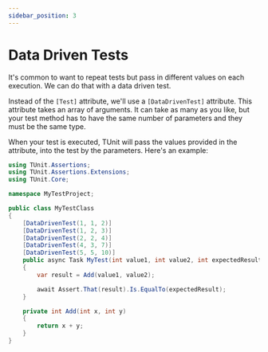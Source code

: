 ```yaml
---
sidebar_position: 3
---
```


# Data Driven Tests

It's common to want to repeat tests but pass in different values on each execution.
We can do that with a data driven test.

Instead of the `[Test]` attribute, we'll use a `[DataDrivenTest]` attribute.
This attribute takes an array of arguments. It can take as many as you like, but your test method has to have the same number of parameters and they must be the same type.

When your test is executed, TUnit will pass the values provided in the attribute, into the test by the parameters.
Here's an example:

```csharp
using TUnit.Assertions;
using TUnit.Assertions.Extensions;
using TUnit.Core;

namespace MyTestProject;

public class MyTestClass
{
    [DataDrivenTest(1, 1, 2)]
    [DataDrivenTest(1, 2, 3)]
    [DataDrivenTest(2, 2, 4)]
    [DataDrivenTest(4, 3, 7)]
    [DataDrivenTest(5, 5, 10)]
    public async Task MyTest(int value1, int value2, int expectedResult)
    {
        var result = Add(value1, value2);

        await Assert.That(result).Is.EqualTo(expectedResult);
    }

    private int Add(int x, int y)
    {
        return x + y;
    }
}
```